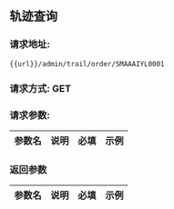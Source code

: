 ## 轨迹查询
### 请求地址:
```
{{url}}/admin/trail/order/SMAAAIYL0001
```
### 请求方式: GET  
### 请求参数:  

|参数名|说明|必填|示例|  
 |---|---|---|---|  
### 返回参数  

|参数名|说明|必填|示例|  
 |---|---|---|---|  
